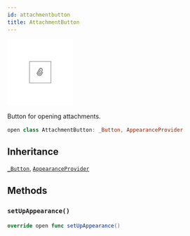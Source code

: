 ```yaml
---
id: attachmentbutton 
title: AttachmentButton
--- 
```

![AttachmentButton](../../../../../assets/AttachmentButton_documentation.default-light.png)

Button for opening attachments.

``` swift
open class AttachmentButton: _Button, AppearanceProvider 
```

## Inheritance

[`_Button`](../_Button), [`AppearanceProvider`](../../Utils/AppearanceProvider)

## Methods

### `setUpAppearance()`

``` swift
override open func setUpAppearance() 
```
